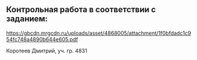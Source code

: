 ## Контрольная работа в соответствии с заданием:

https://gbcdn.mrgcdn.ru/uploads/asset/4868005/attachment/1f0bfdadc1c954fc748a4890b644e605.pdf

Коротеев Дмитрий, уч. гр. 4831
